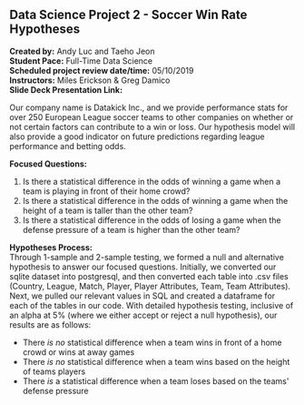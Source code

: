 ## Data Science Project 2 - Soccer Win Rate Hypotheses
**Created by:** Andy Luc and Taeho Jeon  
**Student Pace:** Full-Time Data Science  
**Scheduled project review date/time:** 05/10/2019  
**Instructors:** Miles Erickson & Greg Damico  
**Slide Deck Presentation Link:** 

Our company name is Datakick Inc., and we provide performance stats for over 250 European League soccer teams to other companies on whether or not certain factors can contribute to a win or loss. Our hypothesis model will also provide a good indicator on future predictions regarding league performance and betting odds.

**Focused Questions:**
  1. Is there a statistical difference in the odds of winning a game when a team is playing in front of their home crowd?
  2. Is there a statistical difference in the odds of winning a game when the height of a team is taller than the other team?
  3. Is there a statistical difference in the odds of losing a game when the defense pressure of a team is higher than the other team?

**Hypotheses Process:**  
Through 1-sample and 2-sample testing, we formed a null and alternative hypothesis to answer our focused questions. Initially, we converted our sqlite dataset into postgresql, and then converted each table into .csv files (Country, League, Match, Player, Player Attributes, Team, Team Attributes). Next, we pulled our relevant values in SQL and created a dataframe for each of the tables in our code. With detailed hypothesis testing, inclusive of an alpha at 5% (where we either accept or reject a null hypothesis), our results are as follows:

- There *is no* statistical difference when a team wins in front of a home crowd or wins at away games
- There *is no* statistical difference when a team wins based on the height of teams players
- There *is* a statistical difference when a team loses based on the teams' defense pressure
